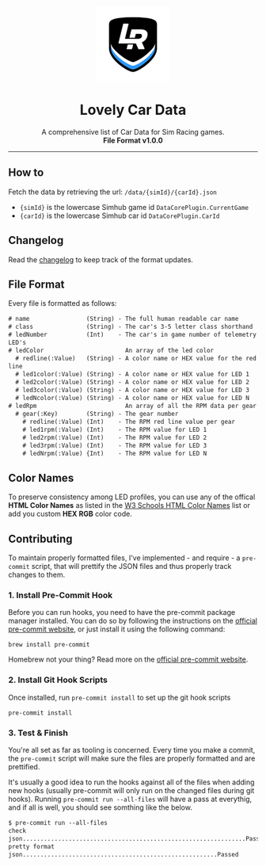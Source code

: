 <p align="center">
<img width="150" height="150" alt="Lovely Sim Racing" src="docs/images/lr-team-icon.png">
</p>

<h1 align="center">Lovely Car Data</h1>

<p align="center">
A comprehensive list of Car Data for Sim Racing games.<br>
<strong>File Format v1.0.0</strong>
</p>

---

## How to
Fetch the data by retrieving the url:
`/data/{simId}/{carId}.json`

* `{simId}` is the lowercase Simhub game id `DataCorePlugin.CurrentGame`
* `{carId}` is the lowercase Simhub car id `DataCorePlugin.CarId`

## Changelog
Read the [changelog](changelog.md) to keep track of the format updates.

## File Format
Every file is formatted as follows:

``` 
# name                (String) - The full human readable car name
# class               (String) - The car's 3-5 letter class shorthand
# ledNumber           (Int)    - The car's in game number of telemetry LED's
# ledColor                       An array of the led color
  # redline(:Value)   (String) - A color name or HEX value for the red line
  # led1color(:Value) (String) - A color name or HEX value for LED 1
  # led2color(:Value) (String) - A color name or HEX value for LED 2
  # led3color(:Value) (String) - A color name or HEX value for LED 3
  # ledNcolor(:Value) (String) - A color name or HEX value for LED N
# ledRpm                         An array of all the RPM data per gear
  # gear(:Key)        (String) - The gear number
    # redline(:Value) (Int)    - The RPM red line value per gear
    # led1rpm(:Value) (Int)    - The RPM value for LED 1
    # led2rpm(:Value) (Int)    - The RPM value for LED 2
    # led3rpm(:Value) (Int)    - The RPM value for LED 3
    # ledNrpm(:Value) {Int)    - The RPM value for LED N
```

## Color Names
To preserve consistency among LED profiles, you can use any of the offical **HTML Color Names** as listed in the [W3 Schools HTML Color Names](https://www.w3schools.com/tags/ref_colornames.asp) list or add you custom **HEX RGB** color code.

## Contributing
To maintain properly formatted files, I've implemented - and require - a `pre-commit` script, that will prettify the JSON files and thus properly track changes to them.

### 1. Install Pre-Commit Hook
Before you can run hooks, you need to have the pre-commit package manager installed. You can do so by following the instructions on the [official pre-commit website](https://pre-commit.com/#installation), or just install it using the following command:

```
brew install pre-commit
```

Homebrew not your thing? Read more on the [official pre-commit website](https://pre-commit.com/#installation).


### 2. Install Git Hook Scripts

Once installed, run `pre-commit install` to set up the git hook scripts

```
pre-commit install
```

### 3. Test & Finish
You're all set as far as tooling is concerned. Every time you make a commit, the `pre-commit` script will make sure the files are properly formatted and are prettified. 

It's usually a good idea to run the hooks against all of the files when adding new hooks (usually pre-commit will only run on the changed files during git hooks). Running `pre-commit run --all-files` will have a pass at everythig, and if all is well, you should see somthing like the below. 

```
$ pre-commit run --all-files
check json...............................................................Passed
pretty format json.......................................................Passed
```
